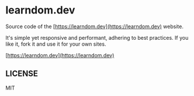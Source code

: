 # learndom.dev

Source code of the [https://learndom.dev](https://learndom.dev) website.

It's simple yet responsive and performant, adhering to best practices.
If you like it, fork it and use it for your own sites.

[https://learndom.dev](https://learndom.dev)

## LICENSE

MIT
